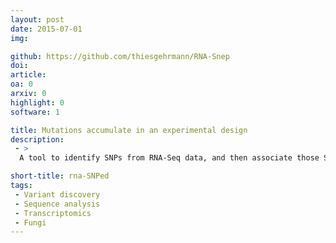 ```yaml
---
layout: post
date: 2015-07-01
img: 

github: https://github.com/thiesgehrmann/RNA-Snep
doi: 
article:
oa: 0
arxiv: 0
highlight: 0
software: 1

title: Mutations accumulate in an experimental design
description:
 - >
  A tool to identify SNPs from RNA-Seq data, and then associate those SNPs to individual plates in an experimental design.

short-title: rna-SNPed
tags:
 - Variant discovery
 - Sequence analysis
 - Transcriptomics
 - Fungi
---
```


